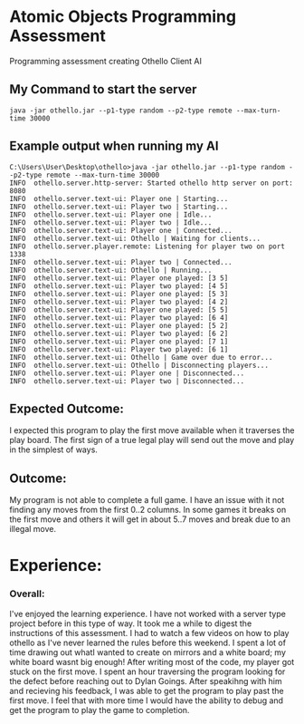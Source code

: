 # Atomic Objects Programming Assessment
Programming assessment creating Othello Client AI


## My Command to start the server
```
java -jar othello.jar --p1-type random --p2-type remote --max-turn-time 30000 
```


## Example output when running my AI
```
C:\Users\User\Desktop\othello>java -jar othello.jar --p1-type random --p2-type remote --max-turn-time 30000
INFO  othello.server.http-server: Started othello http server on port: 8080
INFO  othello.server.text-ui: Player one | Starting...
INFO  othello.server.text-ui: Player two | Starting...
INFO  othello.server.text-ui: Player one | Idle...
INFO  othello.server.text-ui: Player two | Idle...
INFO  othello.server.text-ui: Player one | Connected...
INFO  othello.server.text-ui: Othello | Waiting for clients...
INFO  othello.server.player.remote: Listening for player two on port 1338
INFO  othello.server.text-ui: Player two | Connected...
INFO  othello.server.text-ui: Othello | Running...
INFO  othello.server.text-ui: Player one played: [3 5]
INFO  othello.server.text-ui: Player two played: [4 5]
INFO  othello.server.text-ui: Player one played: [5 3]
INFO  othello.server.text-ui: Player two played: [4 2]
INFO  othello.server.text-ui: Player one played: [5 5]
INFO  othello.server.text-ui: Player two played: [6 4]
INFO  othello.server.text-ui: Player one played: [5 2]
INFO  othello.server.text-ui: Player two played: [6 2]
INFO  othello.server.text-ui: Player one played: [7 1]
INFO  othello.server.text-ui: Player two played: [6 1]
INFO  othello.server.text-ui: Othello | Game over due to error...
INFO  othello.server.text-ui: Othello | Disconnecting players...
INFO  othello.server.text-ui: Player one | Disconnected...
INFO  othello.server.text-ui: Player two | Disconnected...
```

## Expected Outcome: 
I expected this program to play the first move available when it traverses the play board. The first 
sign of a true legal play will send out the move and play in the simplest of ways.

## Outcome: 
My program is not able to complete a full game. I have an issue with it not finding any moves from the 
first 0..2 columns. In some games it breaks on the first move and others it will get in about 5..7 moves 
and break due to an illegal move. 

# Experience:

### Overall:
I've enjoyed the learning experience. I have not worked with a server type project before in this 
type of way. It took me a while to digest the instructions of this assessment. I had to watch a few videos
on how to play othello as I've never learned the rules before this weekend. I spent a lot of time drawing 
out whatI wanted to create on mirrors and a white board; my white board wasnt big enough! After writing 
most of the code, my player got stuck on the first move. I spent an hour traversing the program looking for
the defect before reaching out to Dylan Goings. After speakihng with him and recieving his feedback, I was
able to get the program to play past the first move. I feel that with more time I would have the ability 
to debug and get the program to play the game to completion. 